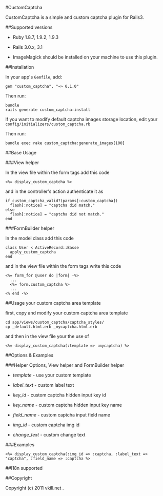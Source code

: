 #CustomCaptcha

CustomCaptcha is a simple and custom captcha plugin for Rails3.


##Supported versions

* Ruby 1.8.7, 1.9.2, 1.9.3

* Rails 3.0.x, 3.1

* ImageMagick should be installed on your machine to use this plugin.


##Installation

In your app's `Gemfile`, add:

    gem "custom_captcha", "~> 0.1.0"

Then run:

    bundle
    rails generate custom_captcha:install

If you want to modify default captcha images storage location, edit your `config/initializers/custom_captcha.rb`

Then run:

    bundle exec rake custom_captcha:generate_images[100]


##Base Usage

###View helper

In the view file within the form tags add this code

    <%= display_custom_captcha %>

and in the controller's action authenticate it as

    if custom_captcha_valid?(params[:custom_captcha])
      flash[:notice] = "captcha did match."
    else
      flash[:notice] = "captcha did not match."
    end

###FormBuilder helper

In the model class add this code

    class User < ActiveRecord::Basse
      apply_custom_captcha
    end

and in the view file within the form tags write this code

    <%= form_for @user do |form| -%>
      ...
      <%= form.custom_captcha %>
      ...
    <% end -%>


##Usage your custom captcha area template

first, copy and modify your custom captcha area template

    cd app/views/custom_captcha/captcha_styles/
    cp _default.html.erb _mycaptcha.html.erb

and then in the view file your the use of

    <%= display_custom_captcha(:template => :mycaptcha) %>


##Options & Examples

###Helper Options, View helper and FormBuilder helper

* *template* - use your custom template

* *label_text* - custom label text

* *key_id* - custom captcha hidden input key id

* *key_name* - custom captcha hidden input key name

* *field_name* - custom captcha input field name

* *img_id* - custom captcha img id

* *change_text* - custom change text

###Examples

    <%= display_custom_captcha(:img_id => :captcha, :label_text => "captcha", :field_name => :captcha %>


##I18n supported



##Copyright

Copyright (c) 2011 vkill.net .

